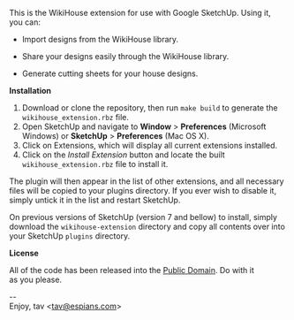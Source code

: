 This is the WikiHouse extension for use with Google SketchUp. Using it,  
you can:

* Import designs from the WikiHouse library.

* Share your designs easily through the WikiHouse library.

* Generate cutting sheets for your house designs.

**Installation**
  
1.  Download or clone the repository, then run `make build` to generate the `wikihouse_extension.rbz` file.
2.  Open SketchUp and navigate to **Window** > **Preferences** (Microsoft Windows) or **SketchUp** > **Preferences** (Mac OS X).
3.  Click on Extensions, which will display all current extensions installed. 
4.  Click on the *Install Extension* button and locate the built `wikihouse_extension.rbz` file to install it.

The plugin will then appear in the list of other extensions, and all necessary files will be copied to your plugins directory. If you ever wish to disable it, simply untick it in the list and restart SketchUp. 

On previous versions of SketchUp (version 7 and bellow) to install, simply download the `wikihouse-extension` directory and copy all contents over into your SketchUp `plugins` directory. 

**License**

All of the code has been released into the [Public Domain]. Do with it  
as you please.

--  
Enjoy, tav <<tav@espians.com>>


[Public Domain]: https://github.com/tav/wikihouse-plugin/raw/master/UNLICENSE
